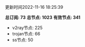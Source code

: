 更新时间2022-11-16 18:25:39

**总订阅: 73**
**总节点: 1023**
**有效节点: 341**
- v2ray节点: 225
- trojan节点: 66
- ss节点: 50
